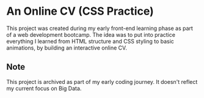 # An Online CV (CSS Practice)

This project was created during my early front-end learning phase as part of a web development bootcamp.
The idea was to put into practice everything I learned from HTML structure and CSS styling to basic animations, by building an interactive online CV.

## Note 
This project is archived as part of my early coding journey. 
It doesn't reflect my current focus on Big Data.
